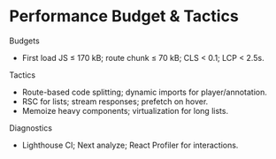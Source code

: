 # Performance Budget & Tactics

Budgets
- First load JS ≤ 170 kB; route chunk ≤ 70 kB; CLS < 0.1; LCP < 2.5s.

Tactics
- Route-based code splitting; dynamic imports for player/annotation.
- RSC for lists; stream responses; prefetch on hover.
- Memoize heavy components; virtualization for long lists.

Diagnostics
- Lighthouse CI; Next analyze; React Profiler for interactions.
